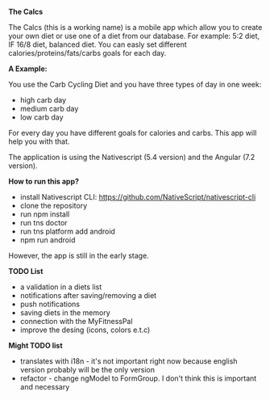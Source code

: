 **The Calcs**

The Calcs (this is a working name) is a mobile app which allow you to create your own diet or use one of a diet from our database.
For example: 5:2 diet, IF 16/8 diet, balanced diet.
You can easly set different calories/proteins/fats/carbs goals for each day.

**A Example:**

 You use the Carb Cycling Diet and you have three types of day in one week:
  - high carb day
  - medium carb day
  - low carb day
  
  For every day you have different goals for calories and carbs.
  This app will help you with that.
  
  
  The application is using the Nativescript (5.4 version) and the Angular (7.2 version).
  
  **How to run this app?**
  - install Nativescript CLI: https://github.com/NativeScript/nativescript-cli
  - clone the repository
  - run npm install
  - run tns doctor
  - run tns platform add android
  - npm run android
  
  
 However, the app is still in the early stage.
 
 **TODO List**
 - a validation in a diets list
 - notifications after saving/removing a diet
 - push notifications
 - saving diets in the memory
 - connection with the MyFitnessPal
 - improve the desing (icons, colors e.t.c)
 
 **Might TODO list**
 - translates with i18n - it's not important right now because english version probably will be the only version
 - refactor - change ngModel to FormGroup. I don't think this is important and necessary
